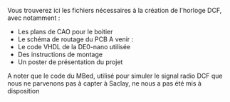 Vous trouverez ici les fichiers nécessaires à la création de l'horloge DCF, avec notamment :
 - Les plans de CAO pour le boitier
 - Le schéma de routage du PCB
 A venir :
 - Le code VHDL de la DE0-nano utilisée 
 - Des instructions de montage
 - Un poster de présentation du projet

A noter que le code du MBed, utilisé pour simuler le signal radio DCF que nous ne parvenons pas à capter à Saclay, ne nous a pas été mis à disposition 
